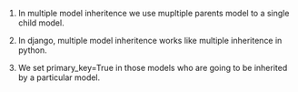 1. In multiple model inheritence we use mupltiple parents model to a single child model.
2. In django, multiple model inheritence works like multiple inheritence in python.

3. We set primary_key=True in those models who are going to be inherited by a particular model.